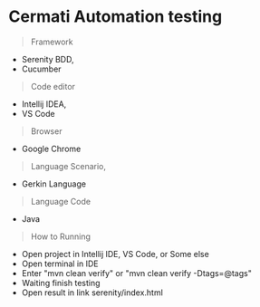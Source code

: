 # Cermati Automation testing

> Framework
- Serenity BDD,
- Cucumber

> Code editor
- Intellij IDEA,
- VS Code

>Browser
- Google Chrome

>Language Scenario,
- Gerkin Language

>Language Code
- Java

>How to Running
- Open project in Intellij IDE, VS Code, or Some else
- Open terminal in IDE
- Enter "mvn clean verify" or "mvn clean verify -Dtags=@tags"
- Waiting finish testing
- Open result in link serenity/index.html